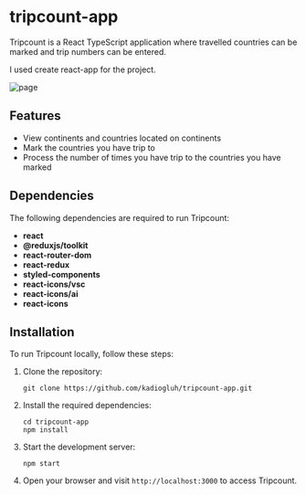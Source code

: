 # tripcount-app

Tripcount is a React TypeScript application where travelled countries can be marked and trip numbers can be entered.

I used create react-app for the project.

![page](https://kadiogluh.github.io/continents/antartica)

## Features

- View continents and countries located on continents
- Mark the countries you have trip to
- Process the number of times you have trip to the countries you have marked

## Dependencies

The following dependencies are required to run Tripcount:

- **react**
- **@reduxjs/toolkit**
- **react-router-dom**
- **react-redux**
- **styled-components**
- **react-icons/vsc**
- **react-icons/ai**
- **react-icons**

## Installation

To run Tripcount locally, follow these steps:

1. Clone the repository:
   ```
   git clone https://github.com/kadiogluh/tripcount-app.git
   ```

2. Install the required dependencies:
   ```
   cd tripcount-app
   npm install
   ```

3. Start the development server:
   ```
   npm start
   ```

4. Open your browser and visit `http://localhost:3000` to access Tripcount.
